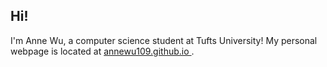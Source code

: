 ## Hi! 

I'm Anne Wu, a computer science student at Tufts University! My personal webpage is located at [annewu109.github.io
](annewu109.github.io).
